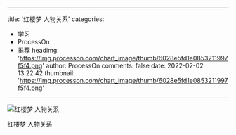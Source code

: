 
---
title: '红楼梦 人物关系'
categories: 
 - 学习
 - ProcessOn
 - 推荐
headimg: 'https://img.processon.com/chart_image/thumb/6028e5fd1e0853211997f5f4.png'
author: ProcessOn
comments: false
date: 2022-02-02 13:22:42
thumbnail: 'https://img.processon.com/chart_image/thumb/6028e5fd1e0853211997f5f4.png'
---

<div>   
<img class="thumb" alt="红楼梦 人物关系" src="https://img.processon.com/chart_image/thumb/6028e5fd1e0853211997f5f4.png" referrerpolicy="no-referrer">
<p>红楼梦 人物关系</p>  
</div>
            